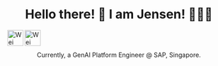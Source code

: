 <h1 align="center">
Hello there! 👋 I am Jensen! 🙋🏽‍♂️
</h1>

<a href="https://www.linkedin.com/in/weitecklow/">
  <img align="left" alt="Wei Teck Low's Linkedin" width="36px" src="https://cdn1.iconfinder.com/data/icons/logotypes/32/square-linkedin-512.png" />
</a>
<a href="https://www.jensenlwt.com/">
  <img align="left" alt="Wei Teck's Website" width="36px" src="https://www.jensenlwt.com/favicon.ico" />
</a>
<br/>
<br/>

<p align="center">
Currently, a GenAI Platform Engineer @ SAP, Singapore.
</p>

